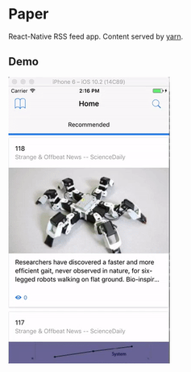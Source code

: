 # Paper
React-Native RSS feed app.
Content served by [yarn](https://github.com/cgil/yarn).

## Demo
![Paper demo](https://github.com/cgil/Paper/blob/master/paper_demo.gif?raw=true)
